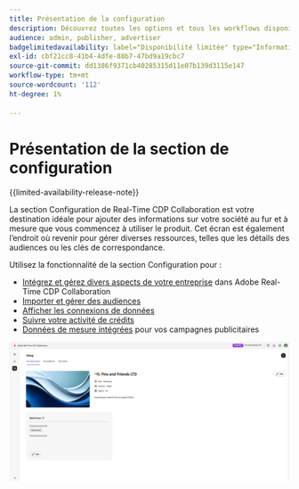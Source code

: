```yaml
---
title: Présentation de la configuration
description: Découvrez toutes les options et tous les workflows disponibles dans la section de configuration d’Adobe Real-Time CDP Collaboration
audience: admin, publisher, advertiser
badgelimitedavailability: label="Disponibilité limitée" type="Informative" url="https://helpx.adobe.com/fr/legal/product-descriptions/real-time-customer-data-platform-collaboration.html newtab=true"
exl-id: cbf21cc8-41b4-4dfe-88b7-47bd9a19cbc7
source-git-commit: dd1386f9371cb40285315d11e07b139d3115e147
workflow-type: tm+mt
source-wordcount: '112'
ht-degree: 1%

---
```


# Présentation de la section de configuration

{{limited-availability-release-note}}

La section Configuration de Real-Time CDP Collaboration est votre destination idéale pour ajouter des informations sur votre société au fur et à mesure que vous commencez à utiliser le produit. Cet écran est également l’endroit où revenir pour gérer diverses ressources, telles que les détails des audiences ou les clés de correspondance.

Utilisez la fonctionnalité de la section Configuration pour :

* [Intégrez et gérez divers aspects de votre entreprise](/help/guide/setup/onboard-organization.md) dans Adobe Real-Time CDP Collaboration
* [Importer et gérer des audiences](/help/guide/setup/onboard-audiences.md)
* [Afficher les connexions de données](/help/guide/setup/manage-data-connection.md)
* [Suivre votre activité de crédits](/help/guide/setup/my-activity.md)
* [Données de mesure intégrées](/help/guide/setup/onboard-measurement-data.md) pour vos campagnes publicitaires

<!--

* [Import and manage identity crosswalks](/help/guide/setup/identity-crosswalk.md) *(not part of the beta release)*

-->

![Page de configuration](/help/assets/setup/setup-page.png)
